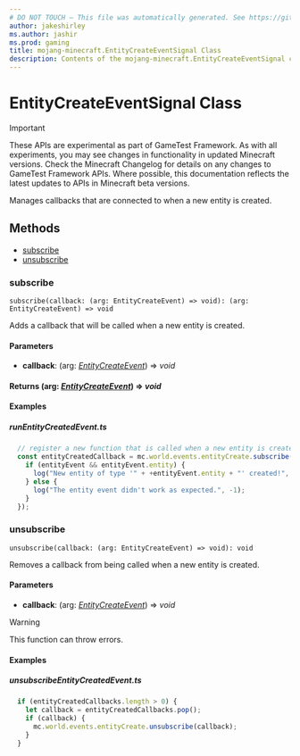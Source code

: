```yaml
---
# DO NOT TOUCH — This file was automatically generated. See https://github.com/Mojang/MinecraftScriptingApiDocsGenerator to modify descriptions, examples, etc.
author: jakeshirley
ms.author: jashir
ms.prod: gaming
title: mojang-minecraft.EntityCreateEventSignal Class
description: Contents of the mojang-minecraft.EntityCreateEventSignal class.
---
```

# EntityCreateEventSignal Class
>[!IMPORTANT]
>These APIs are experimental as part of GameTest Framework. As with all experiments, you may see changes in functionality in updated Minecraft versions. Check the Minecraft Changelog for details on any changes to GameTest Framework APIs. Where possible, this documentation reflects the latest updates to APIs in Minecraft beta versions.

Manages callbacks that are connected to when a new entity is created.

## Methods
- [subscribe](#subscribe)
- [unsubscribe](#unsubscribe)
  
### **subscribe**
`
subscribe(callback: (arg: EntityCreateEvent) => void): (arg: EntityCreateEvent) => void
`

Adds a callback that will be called when a new entity is created.
#### **Parameters**
- **callback**: (arg: [*EntityCreateEvent*](EntityCreateEvent.md)) => *void*

#### **Returns** (arg: [*EntityCreateEvent*](EntityCreateEvent.md)) => *void*

#### **Examples**
##### *runEntityCreatedEvent.ts*
```javascript
  // register a new function that is called when a new entity is created.
  const entityCreatedCallback = mc.world.events.entityCreate.subscribe((entityEvent: mc.EntityCreateEvent) => {
    if (entityEvent && entityEvent.entity) {
      log("New entity of type '" + +entityEvent.entity + "' created!", 1);
    } else {
      log("The entity event didn't work as expected.", -1);
    }
  });
```
### **unsubscribe**
`
unsubscribe(callback: (arg: EntityCreateEvent) => void): void
`

Removes a callback from being called when a new entity is created.
#### **Parameters**
- **callback**: (arg: [*EntityCreateEvent*](EntityCreateEvent.md)) => *void*
> [!WARNING]
> This function can throw errors.

#### **Examples**
##### *unsubscribeEntityCreatedEvent.ts*
```javascript
  if (entityCreatedCallbacks.length > 0) {
    let callback = entityCreatedCallbacks.pop();
    if (callback) {
      mc.world.events.entityCreate.unsubscribe(callback);
    }
  }
```
